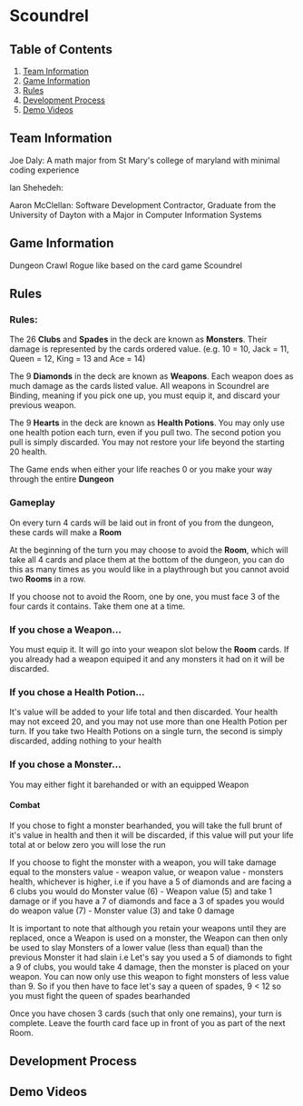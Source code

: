 # Scoundrel

## Table of Contents
1. [Team Information](#members)
2. [Game Information](#info)
3. [Rules](#rules)
4. [Development Process](#devpro)
5. [Demo Videos](#demo)

## Team Information <a name="members"></a>
Joe Daly: A math major from St Mary's college of maryland with minimal coding experience

Ian Shehedeh:

Aaron McClellan: Software Development Contractor, Graduate from the University of Dayton with a Major in Computer Information Systems

## Game Information <a name="info"></a>
Dungeon Crawl Rogue like based on the card game Scoundrel

## Rules <a name="rules"></a>

### Rules:
The 26 **Clubs** and **Spades** in the deck are known as **Monsters**. Their damage is represented by the cards ordered value. (e.g. 10 = 10, Jack = 11, Queen = 12, King = 13 and Ace = 14)

The 9 **Diamonds** in the deck are known as **Weapons**. Each weapon does as much damage as the cards listed value. All weapons in Scoundrel are Binding, meaning if you pick one up, you must equip it, and discard your previous weapon.

The 9 **Hearts** in the deck are known as **Health Potions**. You may only use one health potion each turn, even if you pull two. The second potion you pull is simply discarded. You may not restore your life beyond the starting 20 health.

The Game ends when either your life reaches 0 or you make your way through the entire **Dungeon**

### Gameplay
On every turn 4 cards will be laid out in front of you from the dungeon, these cards will make a **Room**

At the beginning of the turn you may choose to avoid the **Room**, which will take all 4 cards and place them at the bottom of the dungeon, you can do this as many times as you would like in a playthrough but you cannot avoid two **Rooms** in a row.

If you choose not to avoid the Room, one by one, you must face 3 of the four cards it contains.
Take them one at a time.

### If you chose a Weapon...
You must equip it. It will go into your weapon slot below the **Room** cards. If you already had a weapon equiped it and any monsters it had on it will be discarded. 

### If you chose a Health Potion...
It's value will be added to your life total and then discarded. Your health may not exceed 20, and you may not use
more than one Health Potion per turn. If you take two Health Potions on a single turn, the second is
simply discarded, adding nothing to your health

### If you chose a Monster...
You may either fight it barehanded or with an equipped Weapon

#### Combat
If you chose to fight a monster bearhanded, you will take the full brunt of it's value in health and then it will be discarded, if this value will put your life total at or below zero you will lose the run

If you choose to fight the monster with a weapon, you will take damage equal to the monsters value - weapon value, or weapon value - monsters health, whichever is higher, i.e if you have a 5 of diamonds and are facing a 6 clubs you would do Monster value (6) - Weapon value (5) and take 1 damage or if you have a 7 of diamonds and face a 3 of spades you would do weapon value (7) - Monster value (3) and take 0 damage 

It is important to note that although you retain your weapons until they are replaced, once a Weapon is used on a monster, the Weapon can then only be used to slay Monsters of a lower value (less than equal) than the previous Monster it had slain 
i.e Let's say you used a 5 of diamonds to fight a 9 of clubs, you would take 4 damage, then the monster is placed on your weapon. You can now only use this weapon to fight monsters of less value than 9. So if you then have to face let's say a queen of spades, 9 < 12 so you must fight the queen of spades bearhanded

Once you have chosen 3 cards (such that only one remains), your turn is complete. Leave the fourth card
face up in front of you as part of the next Room.

## Development Process <a name="devpro"></a>

## Demo Videos <a name="demo"></a>

 
